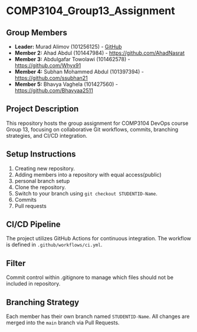 # COMP3104_Group13_Assignment

## Group Members

- **Leader:** Murad Alimov (101256125) - [GitHub](https://github.com/alimmurad)
- **Member 2:** Ahad Abdul (101447984) - https://github.com/AhadNasrat
- **Member 3:** Abdulgafar Towolawi (101462578) - https://github.com/Whyx91
- **Member 4:** Subhan Mohammed Abdul (101397394) - https://github.com/ssubhan21
- **Member 5:** Bhavya Vaghela (101427560) - https://github.com/Bhavyaa2511

## Project Description

This repository hosts the group assignment for COMP3104 DevOps course Group 13, focusing on collaborative Git workflows, commits, branching strategies, and CI/CD integration.

## Setup Instructions

1. Creating new repository.
2. Adding members into a repository with equal access(public)
3. personal branch setup
4. Clone the repository.
5. Switch to your branch using `git checkout STUDENTID-Name`.
6. Commits
7. Pull requests

## CI/CD Pipeline

The project utilizes GitHub Actions for continuous integration. The workflow is defined in `.github/workflows/ci.yml`.

## Filter

Commit control within .gitignore to manage which files should not be included in repository.

## Branching Strategy

Each member has their own branch named `STUDENTID-Name`. All changes are merged into the `main` branch via Pull Requests.
